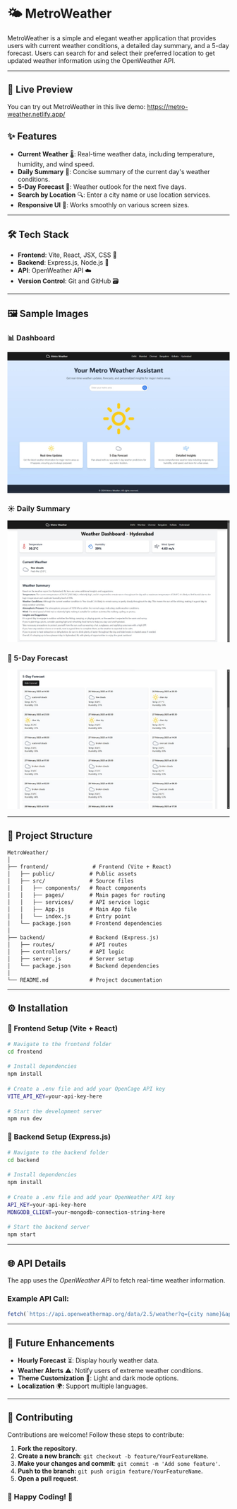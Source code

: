 # 🌤️ MetroWeather

MetroWeather is a simple and elegant weather application that provides users with current weather conditions, a detailed day summary, and a 5-day forecast. Users can search for and select their preferred location to get updated weather information using the OpenWeather API.

---
## 🔗 Live Preview

You can try out MetroWeather in this live demo: https://metro-weather.netlify.app/

## ✨ Features
- **Current Weather** 🌡️: Real-time weather data, including temperature, humidity, and wind speed.
- **Daily Summary** 📝: Concise summary of the current day's weather conditions.
- **5-Day Forecast** 📅: Weather outlook for the next five days.
- **Search by Location** 🔍: Enter a city name or use location services.
- **Responsive UI** 📱: Works smoothly on various screen sizes.

---

## 🛠️ Tech Stack
- **Frontend**: Vite, React, JSX, CSS 🎨
- **Backend**: Express.js, Node.js 🚀
- **API**: OpenWeather API ☁️
- **Version Control**: Git and GitHub 🗃️

---

## 🖼️ Sample Images

### 📊 Dashboard
![Dashboard](frontend/images/Dashboard.jpg) 

### ☀️ Daily Summary
![Daily Summary](frontend/images/Summary.jpg) 

### 📅 5-Day Forecast
![5-Day Forecast](frontend/images/5dayReport.jpg) 

---

## 📁 Project Structure
```
MetroWeather/
│
├── frontend/              # Frontend (Vite + React)
│   ├── public/           # Public assets
│   ├── src/              # Source files
│   │   ├── components/   # React components
│   │   ├── pages/        # Main pages for routing
│   │   ├── services/     # API service logic
│   │   ├── App.js        # Main App file
│   │   └── index.js      # Entry point
│   └── package.json      # Frontend dependencies
│
├── backend/              # Backend (Express.js)
│   ├── routes/           # API routes
│   ├── controllers/      # API logic
│   ├── server.js         # Server setup
│   └── package.json      # Backend dependencies
│
└── README.md             # Project documentation
```

---

## ⚙️ Installation

### 🔹 Frontend Setup (Vite + React)
```bash
# Navigate to the frontend folder
cd frontend

# Install dependencies
npm install

# Create a .env file and add your OpenCage API key
VITE_API_KEY=your-api-key-here

# Start the development server
npm run dev
```

### 🔹 Backend Setup (Express.js)
```bash
# Navigate to the backend folder
cd backend

# Install dependencies
npm install

# Create a .env file and add your OpenWeather API key
API_KEY=your-api-key-here
MONGODB_CLIENT=your-mongodb-connection-string-here

# Start the backend server
npm start
```

---

## 🌐 API Details
The app uses the *OpenWeather API* to fetch real-time weather information.

### Example API Call:
```javascript
fetch(`https://api.openweathermap.org/data/2.5/weather?q={city name}&appid={API key}`);
```

---

## 🚀 Future Enhancements
- **Hourly Forecast** ⏳: Display hourly weather data.
- **Weather Alerts** ⚠️: Notify users of extreme weather conditions.
- **Theme Customization** 🎨: Light and dark mode options.
- **Localization** 🌍: Support multiple languages.

---

## 🤝 Contributing
Contributions are welcome! Follow these steps to contribute:
1. **Fork the repository**.
2. **Create a new branch**: `git checkout -b feature/YourFeatureName`.
3. **Make your changes and commit**: `git commit -m 'Add some feature'`.
4. **Push to the branch**: `git push origin feature/YourFeatureName`.
5. **Open a pull request**.

### 🔦 **Happy Coding!** 🔦
